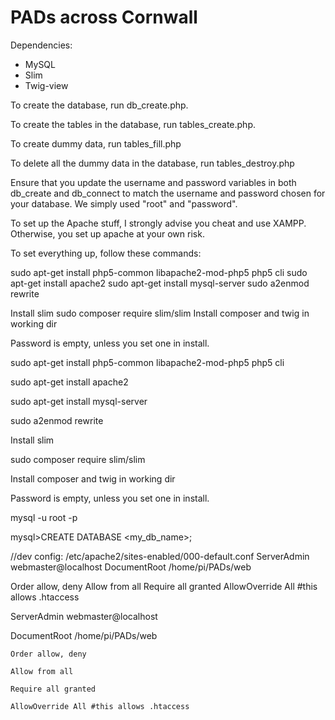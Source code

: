 # PADs across Cornwall
Dependencies:  
* MySQL  
* Slim  
* Twig-view  


To create the database, run db_create.php.

To create the tables in the database, run tables_create.php.

To create dummy data, run tables_fill.php

To delete all the dummy data in the database, run tables_destroy.php



Ensure that you update the username and password variables in both db_create and db_connect to match the username and password chosen for your database. We simply used "root" and "password".

To set up the Apache stuff, I strongly advise you cheat and use XAMPP. Otherwise, you set up apache at your own risk.

To set everything up, follow these commands:

sudo apt-get install php5-common libapache2-mod-php5 php5 cli
sudo apt-get install apache2
sudo apt-get install mysql-server
sudo a2enmod rewrite

Install slim
sudo composer require slim/slim
Install composer and twig in working dir

Password is empty, unless you set one in install.

sudo apt-get install php5-common libapache2-mod-php5 php5 cli

sudo apt-get install apache2

sudo apt-get install mysql-server

sudo a2enmod rewrite


Install slim

sudo composer require slim/slim

Install composer and twig in working dir


Password is empty, unless you set one in install.


mysql -u root -p

mysql>CREATE DATABASE <my_db_name>;

//dev config: /etc/apache2/sites-enabled/000-default.conf
  ServerAdmin webmaster@localhost
  DocumentRoot /home/pi/PADs/web
  
  <Directory />
    Order allow, deny
    Allow from all
    Require all granted
    AllowOverride All #this allows .htaccess


  ServerAdmin webmaster@localhost
  
  DocumentRoot /home/pi/PADs/web
  
  
  <Directory />
  
    Order allow, deny
    
    Allow from all
    
    Require all granted
    
    AllowOverride All #this allows .htaccess
    
  </Directory>
